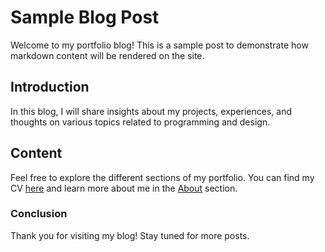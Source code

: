 # Sample Blog Post

Welcome to my portfolio blog! This is a sample post to demonstrate how markdown content will be rendered on the site.

## Introduction

In this blog, I will share insights about my projects, experiences, and thoughts on various topics related to programming and design.

## Content

Feel free to explore the different sections of my portfolio. You can find my CV [here](../assets/Tian-Pretorius-CV.pdf) and learn more about me in the [About](../about.html) section.

### Conclusion

Thank you for visiting my blog! Stay tuned for more posts.